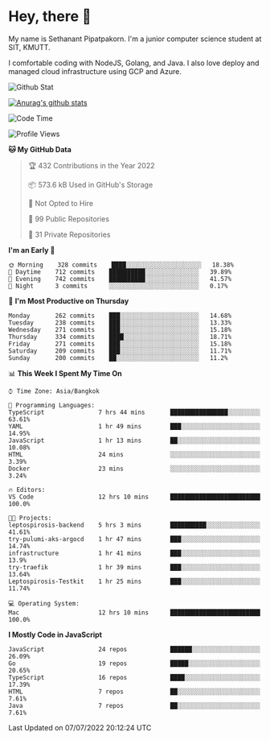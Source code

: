 # Hey, there 🙌
My name is Sethanant Pipatpakorn. I'm a junior computer science student at SIT, KMUTT.

I comfortable coding with NodeJS, Golang, and Java. I also love deploy and managed cloud infrastructure using GCP and Azure.

![Github Stat](https://github-profile-summary-cards.vercel.app/api/cards/profile-details?username=thetkpark&theme=dracula)

[![Anurag's github stats](https://github-readme-stats.vercel.app/api?username=thetkpark&count_private=true&show_icons=true&theme=tokyonight)](https://github.com/anuraghazra/github-readme-stats)

<!--START_SECTION:waka-->
![Code Time](http://img.shields.io/badge/Code%20Time-0%20secs-blue)

![Profile Views](http://img.shields.io/badge/Profile%20Views-0-blue)

**🐱 My GitHub Data** 

> 🏆 432 Contributions in the Year 2022
 > 
> 📦 573.6 kB Used in GitHub's Storage 
 > 
> 🚫 Not Opted to Hire
 > 
> 📜 99 Public Repositories 
 > 
> 🔑 31 Private Repositories  
 > 
**I'm an Early 🐤** 

```text
🌞 Morning    328 commits    ████░░░░░░░░░░░░░░░░░░░░░   18.38% 
🌆 Daytime    712 commits    ██████████░░░░░░░░░░░░░░░   39.89% 
🌃 Evening    742 commits    ██████████░░░░░░░░░░░░░░░   41.57% 
🌙 Night      3 commits      ░░░░░░░░░░░░░░░░░░░░░░░░░   0.17%

```
📅 **I'm Most Productive on Thursday** 

```text
Monday       262 commits    ███░░░░░░░░░░░░░░░░░░░░░░   14.68% 
Tuesday      238 commits    ███░░░░░░░░░░░░░░░░░░░░░░   13.33% 
Wednesday    271 commits    ███░░░░░░░░░░░░░░░░░░░░░░   15.18% 
Thursday     334 commits    ████░░░░░░░░░░░░░░░░░░░░░   18.71% 
Friday       271 commits    ███░░░░░░░░░░░░░░░░░░░░░░   15.18% 
Saturday     209 commits    ███░░░░░░░░░░░░░░░░░░░░░░   11.71% 
Sunday       200 commits    ██░░░░░░░░░░░░░░░░░░░░░░░   11.2%

```


📊 **This Week I Spent My Time On** 

```text
⌚︎ Time Zone: Asia/Bangkok

💬 Programming Languages: 
TypeScript               7 hrs 44 mins       ████████████████░░░░░░░░░   63.61% 
YAML                     1 hr 49 mins        ███░░░░░░░░░░░░░░░░░░░░░░   14.95% 
JavaScript               1 hr 13 mins        ██░░░░░░░░░░░░░░░░░░░░░░░   10.08% 
HTML                     24 mins             ░░░░░░░░░░░░░░░░░░░░░░░░░   3.39% 
Docker                   23 mins             ░░░░░░░░░░░░░░░░░░░░░░░░░   3.24%

🔥 Editors: 
VS Code                  12 hrs 10 mins      █████████████████████████   100.0%

🐱‍💻 Projects: 
leptospirosis-backend    5 hrs 3 mins        ██████████░░░░░░░░░░░░░░░   41.61% 
try-pulumi-aks-argocd    1 hr 47 mins        ███░░░░░░░░░░░░░░░░░░░░░░   14.74% 
infrastructure           1 hr 41 mins        ███░░░░░░░░░░░░░░░░░░░░░░   13.9% 
try-traefik              1 hr 39 mins        ███░░░░░░░░░░░░░░░░░░░░░░   13.64% 
Leptospirosis-Testkit    1 hr 25 mins        ███░░░░░░░░░░░░░░░░░░░░░░   11.74%

💻 Operating System: 
Mac                      12 hrs 10 mins      █████████████████████████   100.0%

```

**I Mostly Code in JavaScript** 

```text
JavaScript               24 repos            ██████░░░░░░░░░░░░░░░░░░░   26.09% 
Go                       19 repos            █████░░░░░░░░░░░░░░░░░░░░   20.65% 
TypeScript               16 repos            ████░░░░░░░░░░░░░░░░░░░░░   17.39% 
HTML                     7 repos             ██░░░░░░░░░░░░░░░░░░░░░░░   7.61% 
Java                     7 repos             ██░░░░░░░░░░░░░░░░░░░░░░░   7.61%

```



 Last Updated on 07/07/2022 20:12:24 UTC
<!--END_SECTION:waka-->
